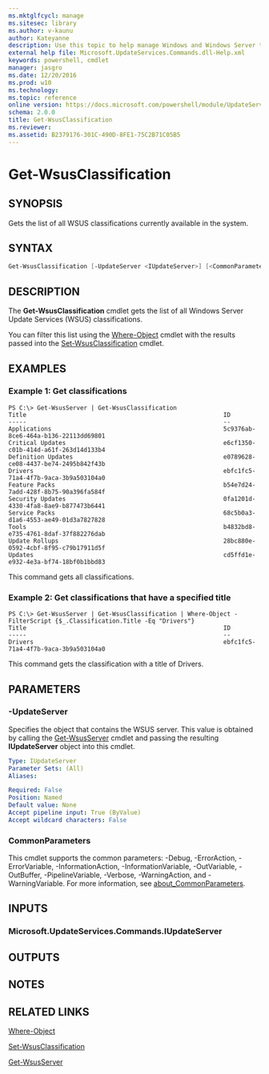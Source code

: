 ```yaml
---
ms.mktglfcycl: manage
ms.sitesec: library
ms.author: v-kaunu
author: Kateyanne
description: Use this topic to help manage Windows and Windows Server technologies with Windows PowerShell.
external help file: Microsoft.UpdateServices.Commands.dll-Help.xml
keywords: powershell, cmdlet
manager: jasgro
ms.date: 12/20/2016
ms.prod: w10
ms.technology: 
ms.topic: reference
online version: https://docs.microsoft.com/powershell/module/UpdateServices/Get-WsusClassification?view=win10-ps
schema: 2.0.0
title: Get-WsusClassification
ms.reviewer:
ms.assetid: B2379176-301C-490D-8FE1-75C2B71C05B5
---
```


# Get-WsusClassification

## SYNOPSIS

Gets the list of all WSUS classifications currently available in the system.

## SYNTAX

```powershell
Get-WsusClassification [-UpdateServer <IUpdateServer>] [<CommonParameters>]
```

## DESCRIPTION

The **Get-WsusClassification** cmdlet gets the list of all Windows Server Update Services (WSUS) classifications.

You can filter this list using the [Where-Object](http://go.microsoft.com/fwlink/?LinkID=113423) cmdlet with the results passed into the [Set-WsusClassification](./Set-WsusClassification.md) cmdlet.

## EXAMPLES

### Example 1: Get classifications

```text
PS C:\> Get-WsusServer | Get-WsusClassification
Title                                                       ID
-----                                                       --
Applications                                                5c9376ab-8ce6-464a-b136-22113dd69801
Critical Updates                                            e6cf1350-c01b-414d-a61f-263d14d133b4
Definition Updates                                          e0789628-ce08-4437-be74-2495b842f43b
Drivers                                                     ebfc1fc5-71a4-4f7b-9aca-3b9a503104a0
Feature Packs                                               b54e7d24-7add-428f-8b75-90a396fa584f
Security Updates                                            0fa1201d-4330-4fa8-8ae9-b877473b6441
Service Packs                                               68c5b0a3-d1a6-4553-ae49-01d3a7827828
Tools                                                       b4832bd8-e735-4761-8daf-37f882276dab
Update Rollups                                              28bc880e-0592-4cbf-8f95-c79b17911d5f
Updates                                                     cd5ffd1e-e932-4e3a-bf74-18bf0b1bbd83
```

This command gets all classifications.

### Example 2: Get classifications that have a specified title

```text
PS C:\> Get-WsusServer | Get-WsusClassification | Where-Object -FilterScript {$_.Classification.Title -Eq "Drivers"}
Title                                                       ID
-----                                                       --
Drivers                                                     ebfc1fc5-71a4-4f7b-9aca-3b9a503104a0
```

This command gets the classification with a title of Drivers.

## PARAMETERS

### -UpdateServer

Specifies the object that contains the WSUS server. This value is obtained by calling the [Get-WsusServer](./Get-WsusServer.md) cmdlet and passing the resulting **IUpdateServer** object into this cmdlet.

```yaml
Type: IUpdateServer
Parameter Sets: (All)
Aliases:

Required: False
Position: Named
Default value: None
Accept pipeline input: True (ByValue)
Accept wildcard characters: False
```

### CommonParameters

This cmdlet supports the common parameters: -Debug, -ErrorAction, -ErrorVariable, -InformationAction, -InformationVariable, -OutVariable, -OutBuffer, -PipelineVariable, -Verbose, -WarningAction, and -WarningVariable. For more information, see [about_CommonParameters](http://go.microsoft.com/fwlink/?LinkID=113216).

## INPUTS

### Microsoft.UpdateServices.Commands.IUpdateServer

## OUTPUTS

## NOTES

## RELATED LINKS

[Where-Object](http://go.microsoft.com/fwlink/?LinkID=113423)

[Set-WsusClassification](./Set-WsusClassification.md)

[Get-WsusServer](./Get-WsusServer.md)
